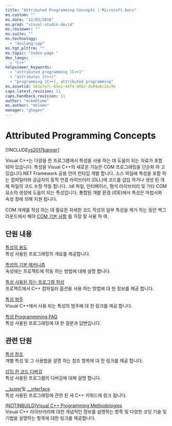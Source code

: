 ```yaml
---
title: "Attributed Programming Concepts | Microsoft Docs"
ms.custom: ""
ms.date: "12/03/2016"
ms.prod: "visual-studio-dev14"
ms.reviewer: ""
ms.suite: ""
ms.technology: 
  - "devlang-cpp"
ms.tgt_pltfrm: ""
ms.topic: "index-page "
dev_langs: 
  - "C++"
helpviewer_keywords: 
  - "attributed programming [C++]"
  - "attributes [C++]"
  - "programming [C++], attributed programming"
ms.assetid: 563e7e7c-65e1-44f4-b0b2-da04a6c1bc9e
caps.latest.revision: 11
caps.handback.revision: 11
author: "mikeblome"
ms.author: "mblome"
manager: "ghogen"
---
```

# Attributed Programming Concepts
[!INCLUDE[vs2017banner](../assembler/inline/includes/vs2017banner.md)]

Visual C\+\+는 다양을 한 프로그램에서 특성을 사용 하는 데 도움이 되는 자료가 포함 되어 있습니다.  특성을 Visual C\+\+의 새로운 기능은 COM 프로그래밍을 단순화 하 고 있습니다.NET Framework 공용 언어 런타임 개발 합니다.  소스 파일에 특성을 포함 하는 컴파일러와 공급자의 동적 연결 라이브러리 \(DLL\)에 코드를 삽입 하거나 생성 된 개체 파일의 코드 수정 작동 합니다.  .Idl 파일, 인터페이스, 형식 라이브러리 및 기타 COM 요소의 생성에 도움이 되는 특성입니다.  통합된 개발 환경 \(IDE\)에서 특성은 마법사와 속성 창에 의해 지원 됩니다.  
  
 COM 개체를 작성 하는 데 필요한 자세한 코드 작성의 일부 특성을 제거 하는 동안 백그라운드에서 해야  [COM 기본 사항](http://msdn.microsoft.com/library/windows/desktop/ms694363) 를 가장 잘 사용 하 여.  
  
## 단원 내용  
 [특성의 용도](../windows/purpose-of-attributes.md)  
 특성 사용된 프로그래밍의 개요를 제공합니다.  
  
 [특성의 기본 메커니즘](../windows/basic-mechanics-of-attributes.md)  
 속성에는 프로젝트에 작동 하는 방법에 대해 설명 합니다.  
  
 [특성 사용된 하는 프로그램 작성](../windows/building-an-attributed-program.md)  
 프로젝트에서 C\+\+ 컴파일러 옵션을 사용 하는 방법에 대 한 정보를 제공 합니다.  
  
 [특성 범주](../windows/attribute-categories.md)  
 Visual C\+\+에서 사용 되는 특성의 범주에 대 한 링크를 제공 합니다.  
  
 [특성 Programmming FAQ](../windows/attribute-programming-faq.md)  
 특성 사용된 프로그래밍에 대 한 질문과 답변입니다.  
  
## 관련 단원  
 [특성 참조](../windows/cpp-attributes-reference.md)  
 개별 특성 및 그 사용법을 설명 하는 참조 항목에 대 한 링크를 제공 합니다.  
  
 [삽입 한 코드 디버깅](../Topic/How%20to:%20Debug%20Injected%20Code.md)  
 특성 사용된 프로그램의 디버깅에 대해 설명 합니다.  
  
 [\_\_super](../cpp/super.md)및  [\_\_interface](../cpp/interface.md)  
 특성 사용된 프로그래밍에 관련 된 새 C\+\+ 키워드에 링크 됩니다.  
  
 [\(NOTINBUILD\)Visual C\+\+ Programming Methodologies](http://msdn.microsoft.com/ko-kr/0822f806-fa81-4b65-bf0f-1e2921f30c95)  
 Visual C\+\+ 라이브러리에 대한 개념적인 정보를 설명하는 항목 및 다양한 코딩 기술 및 기법을 설명하는 항목에 대한 링크를 제공합니다.